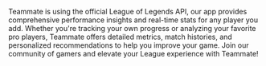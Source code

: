Teammate is using the official League of Legends API, our app provides comprehensive performance insights and real-time stats for any player you add.
Whether you're tracking your own progress or analyzing your favorite pro players, Teammate offers detailed metrics, match histories, and personalized 
recommendations to help you improve your game. Join our community of gamers and elevate your League experience with Teammate!
